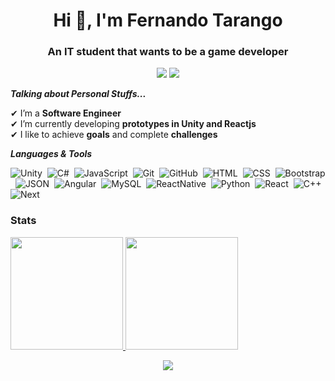 <h1 align="center">Hi 🥳, I'm Fernando Tarango</h1>
<h3 align="center">An IT student that wants to be a game developer</h3>


<p align="center">
<a href="https://www.linkedin.com/in/fertarvega/"><img src="https://img.shields.io/badge/linkedin-%230077B5.svg?&style=for-the-badge&logo=linkedin&logoColor=white"/></a>
<a href="https://portfolio-fernando-tarango.vercel.app/"><img src="https://img.shields.io/badge/website-000000?style=for-the-badge&logo=About.me&logoColor=white"/></a>
</p>

***Talking about Personal Stuffs...***

✔ I’m a **Software Engineer**<br>
✔ I’m currently developing **prototypes in Unity and Reactjs**<br>
✔ I like to achieve **goals** and complete **challenges**<br>

***Languages & Tools***

![Unity](https://img.shields.io/badge/Unity-05122A?style=flat&logo=unity#&logoColor=4479A1)&nbsp;
![C#](https://img.shields.io/badge/C%23-05122A?style=flat&logo=c-sharp#&logoColor=4479A1)&nbsp;
![JavaScript](https://img.shields.io/badge/-JavaScript-05122A?style=flat&logo=javascript)&nbsp;
![Git](https://img.shields.io/badge/-Git-05122A?style=flat&logo=git)&nbsp;
![GitHub](https://img.shields.io/badge/-GitHub-05122A?style=flat&logo=github)&nbsp;
![HTML](https://img.shields.io/badge/-HTML-05122A?style=flat&logo=HTML5)&nbsp;
![CSS](https://img.shields.io/badge/-CSS-05122A?style=flat&logo=CSS3&logoColor=1572B6)&nbsp;
![Bootstrap](https://img.shields.io/badge/-Bootstrap-05122A?style=flat&logo=bootstrap&logoColor=563D7C)&nbsp;
![JSON](https://img.shields.io/badge/-JSON-05122A?style=flat&logo=json&logoColor=000000)&nbsp;
![Angular](https://img.shields.io/badge/-Angular-05122A?style=flat&logo=angular)&nbsp;
![MySQL](https://img.shields.io/badge/-MySQL-05122A?style=flat&logo=mysql&logoColor=4479A1)&nbsp;
![ReactNative](https://img.shields.io/badge/-React_Native-05122A?style=flat&logo=react)&nbsp;
![Python](https://img.shields.io/badge/-Python-05122A?style=flat&logo=python)&nbsp;
![React](https://img.shields.io/badge/-React-05122A?style=flat&logo=react)&nbsp;
![C++](https://img.shields.io/badge/-C++-05122A?style=flat&logo=C%2B%2B&logoColor=00599C)&nbsp;
![Next](https://img.shields.io/badge/next.js-000000?style=for-the-badge&logo=nextdotjs&logoColor=white)&nbsp;


<h3>Stats</h3>
<p><a href="https://github.com/AVS1508">
  <img height="180em" src="https://github-readme-stats.vercel.app/api?username=fertarvega&show_icons=true&theme=radical" />
  
  <img height="180em" src="https://github-readme-stats-eight-theta.vercel.app/api/top-langs/?username=fertarvega&theme=radical&layout=compact&exclude_lang=java+r" />
</a>
</p>
<p align="center">
<img align="center" src="https://github-readme-streak-stats.herokuapp.com/?user=fertarvega&theme=radical&hide_border=true"/>
</p>
